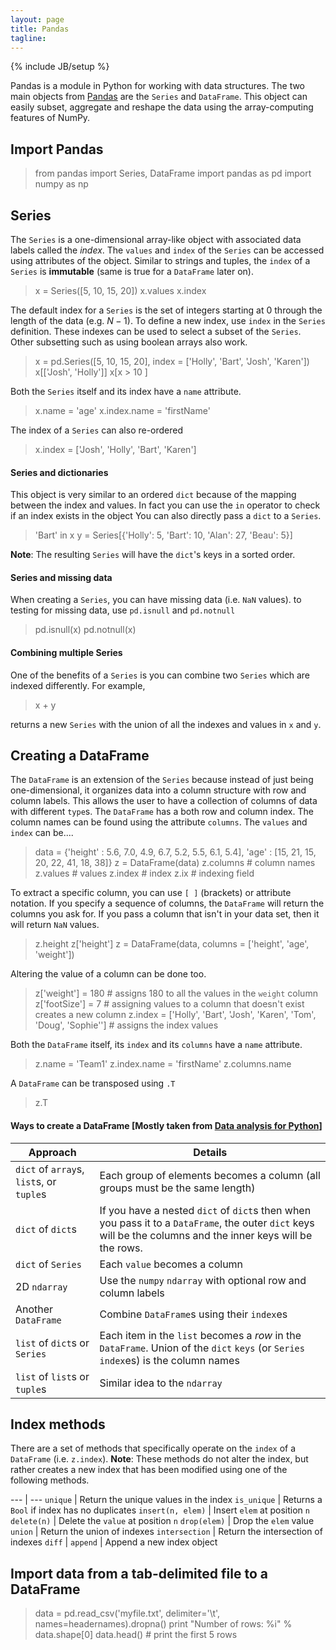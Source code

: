 ```yaml
---
layout: page
title: Pandas
tagline: 
---
```

{% include JB/setup %}

Pandas is a module in Python for working with data structures.  The two main objects from [Pandas](http://pandas.pydata.org) are the `Series` and `DataFrame`. This object can easily subset, aggregate and reshape the data using the array-computing features of NumPy.  

## Import Pandas

>	from pandas import Series, DataFrame
>	import pandas as pd
>	import numpy as np


## Series
The `Series` is a one-dimensional array-like object with associated data labels called the *index*.  The `values` and `index` of the `Series` can be accessed using attributes of the object.  Similar to strings and tuples, the `index` of a `Series` is **immutable** (same is true for a `DataFrame` later on). 
>	x = Series([5, 10, 15, 20])
>	x.values
>	x.index

The default index for a `Series` is the set of integers starting at 0 through the length of the data (e.g. $N - 1$). To define a new index, use `index` in the `Series` definition. These indexes can be used to select a subset of the `Series`. Other subsetting such as using boolean arrays also work. 

>	x = pd.Series([5, 10, 15, 20], index = ['Holly', 'Bart', 'Josh', 'Karen'])
>	x[['Josh', 'Holly']]
>	x[x > 10 ]

Both the `Series` itself and its index have a `name` attribute. 

>	x.name = 'age'
>	x.index.name = 'firstName'

The index of a `Series` can also re-ordered

>	x.index = ['Josh', 'Holly', 'Bart', 'Karen']

#### Series and dictionaries
This object is very similar to an ordered `dict` because of the mapping between the index and values.  In fact you can use the `in` operator to check if an index exists in the object You can also directly pass a `dict` to a `Series`. 

>	'Bart' in x
>	y = Series[{'Holly': 5, 'Bart': 10, 'Alan': 27, 'Beau': 5}]

**Note**: The resulting `Series` will have the `dict`'s keys in a sorted order. 

#### Series and missing data
When creating a `Series`, you can have missing data (i.e. `NaN` values).  to testing for missing data, use `pd.isnull` and `pd.notnull` 

>	pd.isnull(x)
>	pd.notnull(x)

#### Combining multiple Series

One of the benefits of a `Series` is you can combine two `Series` which are indexed differently.  For example, 

>	x + y

returns a new `Series` with the union of all the indexes and values in `x` and `y`. 


## Creating a DataFrame

The `DataFrame` is an extension of the `Series` because instead of just being one-dimensional, it organizes data into a column structure with row and column labels. This allows the user to have a collection of columns of data with different `type`s.  The `DataFrame` has a both row and column index.  The column names can be found using the attribute `columns`. The `values` and `index` can be....

>	data = {'height' : 5.6, 7.0, 4.9, 6.7, 5.2, 5.5, 6.1, 5.4], 
>	       'age' : [15, 21, 15, 20, 22, 41, 18, 38]}
>	z = DataFrame(data)
>	z.columns  		# column names
>	z.values			# values
>	z.index			# index
>	z.ix				# indexing field

To extract a specific column, you can use `[ ]` (brackets) or attribute notation.  If you specify a sequence of columns, the `DataFrame` will return the columns you ask for.  If you pass a column that isn't in your data set, then it will return `NaN` values. 

>	z.height
>	z['height']
>	z = DataFrame(data, columns = ['height', 'age', 'weight'])

Altering the value of a column can be done too. 

>	z['weight'] = 180		# assigns 180 to all the values in the `weight` column
>	z['footSize'] = 7			# assigning values to a column that doesn't exist creates a new column
>	z.index = ['Holly', 'Bart', 'Josh', 'Karen', 'Tom', 'Doug', 'Sophie'']		# assigns the index values


Both the `DataFrame` itself, its `index` and its `columns` have a `name` attribute. 

>	z.name = 'Team1'
>	z.index.name = 'firstName'
>	z.columns.name


A `DataFrame` can be transposed using `.T`

>	z.T


#### Ways to create a DataFrame [Mostly taken from [Data analysis for Python](http://www.amazon.com/Python-Data-Analysis-Wrangling-IPython/dp/1449319793)]

Approach | Details
--- | --- 
`dict` of `array`s, `list`s, or `tuple`s | Each group of elements becomes a column (all groups must be the same length)
`dict` of `dict`s |  If you have a nested `dict` of `dict`s then when you pass it to a `DataFrame`, the outer `dict` keys will be the columns and the inner keys will be the rows. 
`dict` of `Series` | Each `value` becomes a column
2D `ndarray` | Use the `numpy` `ndarray` with optional row and column labels
Another `DataFrame` | Combine `DataFrame`s using their `index`es
`list` of `dict`s or `Series` | Each item in the `list` becomes a *row* in the `DataFrame`. Union of the `dict` `keys` (or `Series` `index`es) is the column names 
`list` of `list`s or `tuple`s | Similar idea to the `ndarray`


## Index methods 

There are a set of methods that specifically operate on the `index` of a `DataFrame` (i.e. `z.index`). **Note**: These methods do not alter the index, but rather creates a new index that has been modified using one of the following methods. 

--- | --- 
`unique` | Return the unique values in the index
`is_unique` | Returns a `Bool` if index has no duplicates
`insert(n, elem)` | Insert `elem` at position `n`
`delete(n)` | Delete the `value` at position `n`
`drop(elem)` | Drop the `elem` value 
`union` | Return the union of indexes
`intersection` | Return the intersection of indexes
`diff` |
`append` | Append a new index object


## Import data from a tab-delimited file to a DataFrame 

>	data = pd.read_csv('myfile.txt', delimiter='\t', names=headernames).dropna()
>	print "Number of rows: %i" % data.shape[0]
>	data.head()  # print the first 5 rows


